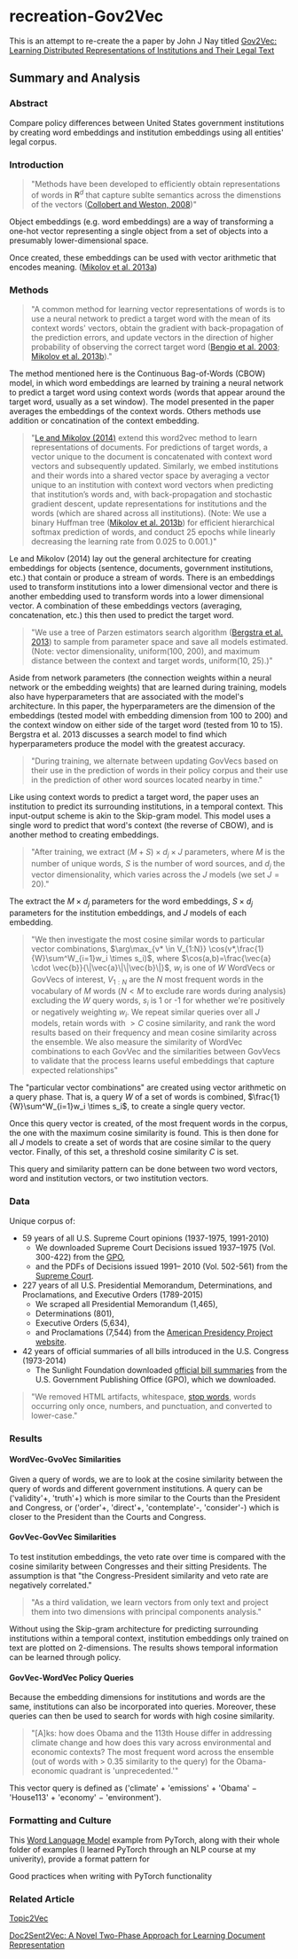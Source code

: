 # recreation-Gov2Vec

This is an attempt to re-create the a paper by John J Nay titled [Gov2Vec: Learning Distributed Representations of Institutions and Their Legal Text](https://arxiv.org/abs/1609.06616)

## Summary and Analysis

### Abstract

Compare policy differences between United States government institutions by creating word embeddings and institution embeddings using all entities' legal corpus.

### Introduction

> "Methods have been developed to efficiently obtain representations of words in $\textbf{R}^d$ that capture sublte semantics across the dimenstions of the vectors ([Collobert and Weston, 2008](http://machinelearning.org/archive/icml2008/papers/391.pdf))"

Object embeddings (e.g. word embeddings) are a way of transforming a one-hot vector representing a single object from a set of objects into a presumably lower-dimensional space.

Once created, these embeddings can be used with vector arithmetic that encodes meaning. ([Mikolov et al. 2013a](https://aclanthology.org/N13-1090/))

### Methods

> "A common method for learning vector representations of words is to use a neural network to predict a target word with the mean of its context words' vectors, obtain the gradient with back-propagation of the prediction errors, and update vectors in the direction of higher probability of observing the correct target word ([Bengio et al. 2003](https://www.semanticscholar.org/paper/A-Neural-Probabilistic-Language-Model-Bengio-Ducharme/6c2b28f9354f667cd5bd07afc0471d8334430da7); [Mikolov et al. 2013b](https://papers.nips.cc/paper_files/paper/2013/hash/9aa42b31882ec039965f3c4923ce901b-Abstract.html))."

The method mentioned here is the Continuous Bag-of-Words (CBOW) model, in which word embeddings are learned by training a neural network to predict a target word using context words (words that appear around the target word, usually as a set window). The model presented in the paper averages the embeddings of the context words. Others methods use addition or concatination of the context embedding.

>"[Le and Mikolov (2014)](https://arxiv.org/abs/1405.4053) extend this word2vec method to learn representations of documents. For predictions of target words, a vector unique to the document is concatenated with context word vectors and subsequently updated. Similarly, we embed institutions and their words into a shared vector space by averaging a vector unique to an institution with context word vectors when predicting that institution’s words and, with back-propagation and stochastic gradient descent, update representations for institutions and the words (which are shared across all institutions). (Note: We use a binary Huffman tree ([Mikolov et al. 2013b](https://papers.nips.cc/paper_files/paper/2013/hash/9aa42b31882ec039965f3c4923ce901b-Abstract.html)) for efficient hierarchical softmax prediction of words, and conduct 25 epochs while linearly decreasing the learning rate from 0.025 to 0.001.)"

Le and Mikolov (2014) lay out the general architecture for creating embeddings for objects (sentence, documents, government institutions, etc.) that contain or produce a stream of words. There is an embeddings used to transform institutions into a lower dimensional vector and there is another embedding used to transform words into a lower dimensional vector. A combination of these embeddings vectors (averaging, concatenation, etc.) this then used to predict the target word.

> "We use a tree of Parzen estimators search algorithm ([Bergstra et al. 2013](https://proceedings.mlr.press/v28/bergstra13.html)) to sample from parameter space and save all models estimated. (Note: vector dimensionality, uniform(100, 200), and maximum distance between the context and target words, uniform(10, 25).)"

Aside from network parameters (the connection weights within a neural network or the embedding weights) that are learned during training, models also have hyperparameters that are associated with the model's architecture. In this paper, the hyperparameters are the dimension of the embeddings (tested model with embedding dimension from 100 to 200) and the context window on either side of the target word (tested from 10 to 15). Bergstra et al. 2013 discusses a search model to find which hyperparameters produce the model with the greatest accuracy.

> "During training, we alternate between updating GovVecs based on their use in the prediction of words in their policy corpus and their use in the prediction of other word sources located nearby in time."

Like using context words to predict a target word, the paper uses an institution to predict its surrounding institutions, in a temporal context. This input-output scheme is akin to the Skip-gram model. This model uses a single word to predict that word's context (the reverse of CBOW), and is another method to creating embeddings.

>"After training, we extract $(M + S) \times d_j \times J$ parameters, where $M$ is the number of unique words, $S$ is the number of word sources, and $d_j$ the vector dimensionality, which varies across the $J$ models (we set $J = 20$)."

The extract the $M \times d_j$ parameters for the word embeddings, $S \times d_j$ parameters for the institution embeddings, and $J$ models of each embedding.

>"We then investigate the most cosine similar words to particular vector combinations, $\arg\max_{v* \in V_{1:N}} \cos(v*,\frac{1}{W}\sum^W_{i=1}w_i \times s_i)$, where $\cos(a,b)=\frac{\vec{a} \cdot \vec{b}}{\|\vec{a}\|\|\vec{b}\|}$, $w_i$ is one of $W$ WordVecs or GovVecs of interest, $V_{1:N}$ are the $N$ most frequent words in the vocabulary of $M$ words ($N < M$ to exclude rare words during analysis) excluding the $W$ query words, $s_i$ is 1 or -1 for whether we're positively or negatively weighting $w_i$. We repeat similar queries over all $J$ models, retain words with $> C$ cosine similarity, and rank the word results based on their frequency and mean cosine similarity across the ensemble. We also measure the similarity of WordVec combinations to each GovVec and the similarities between GovVecs to validate that the process learns useful embeddings that capture expected relationships"

The "particular vector combinations" are created using vector arithmetic on a query phase. That is, a query $W$ of a set of words is combined, $\frac{1}{W}\sum^W_{i=1}w_i \times s_i$, to create a single query vector.

Once this query vector is created, of the most frequent words in the corpus, the one with the maximum cosine similarity is found. This is then done for all $J$ models to create a set of words that are cosine similar to the query vector. Finally, of this set, a threshold cosine similarity $C$ is set.

This query and similarity pattern can be done between two word vectors, word and institution vectors, or two institution vectors.

### Data

Unique corpus of:
* 59 years of all U.S. Supreme Court opinions (1937-1975, 1991-2010)
    * We downloaded Supreme Court Decisions issued 1937–1975 (Vol. 300-422) from the [GPO](https://www.gpo.gov/fdsys/bulkdata/SCD/1937),
    * and the PDFs of Decisions issued 1991– 2010 (Vol. 502-561) from the [Supreme Court](https://www.supremecourt.gov/opinions/USReports.aspx).
* 227 years of all U.S. Presidential Memorandum, Determinations, and Proclamations, and Executive Orders (1789-2015)
    * We scraped all Presidential Memorandum (1,465),
    * Determinations (801),
    * Executive Orders (5,634),
    * and Proclamations (7,544) from the [American Presidency Project website](https://www.presidency.ucsb.edu/).
* 42 years of official summaries of all bills introduced in the U.S. Congress (1973-2014)
    * The Sunlight Foundation downloaded [official bill summaries](https://github.com/unitedstates/congress/wiki) from the U.S. Government Publishing Office (GPO), which we downloaded.

>"We removed HTML artifacts, whitespace, [stop words](http://jmlr.csail.mit.edu/papers/volume5/lewis04a/a11-smart-stop-list/english.stop), words occurring only once, numbers, and punctuation, and converted to lower-case."

### Results

#### WordVec-GvoVec Similarities

Given a query of words, we are to look at the cosine similarity between the query of words and different government institutions. A query can be ('validity'+, 'truth'+) which is more similar to the Courts than the President and Congress, or ('order'+, 'direct'+, 'contemplate'-, 'consider'-) which is closer to the President than the Courts and Congress.

#### GovVec-GovVec Similarities

To test institution embeddings, the veto rate over time is compared with the cosine similarity between Congresses and their sitting Presidents. The assumption is that "the Congress-President similarity and veto rate are negatively correlated."

> "As a third validation, we learn vectors from only text and project them into two dimensions with principal components analysis."

Without using the Skip-gram architecture for predicting surrounding institutions within a temporal context, institution embeddings only trained on text are plotted on 2-dimensions. The results shows temporal information can be learned through policy.

#### GovVec-WordVec Policy Queries

Because the embedding dimensions for institutions and words are the same, institutions can also be incorporated into queries. Moreover, these queries can then be used to search for words with high cosine similarity.

> "[A]ks: how does Obama and the 113th House differ in addressing climate change and how does this vary across environmental and economic contexts? The most frequent word across the ensemble (out of words with > 0.35 similarity to the query) for the Obama-economic quadrant is 'unprecedented.'"

This vector query is defined as ('climate' + 'emissions' + 'Obama' − 'House113' + 'economy' − 'environment').

### Formatting and Culture

This [Word Language Model](https://github.com/pytorch/examples/tree/main/word_language_model) example from PyTorch, along with their whole folder of examples (I learned PyTorch through an NLP course at my univerity), provide a format pattern for 

Good practices when writing with PyTorch functionality

### Related Article

[Topic2Vec](https://www.semanticscholar.org/paper/Topic2Vec%3A-Learning-distributed-representations-of-Niu-Dai/768b130d70911178c6b5b0dbaf8ccb19d899ac42)


[Doc2Sent2Vec: A Novel Two-Phase Approach for Learning Document Representation](https://arxiv.org/pdf/1805.10685.pdf)